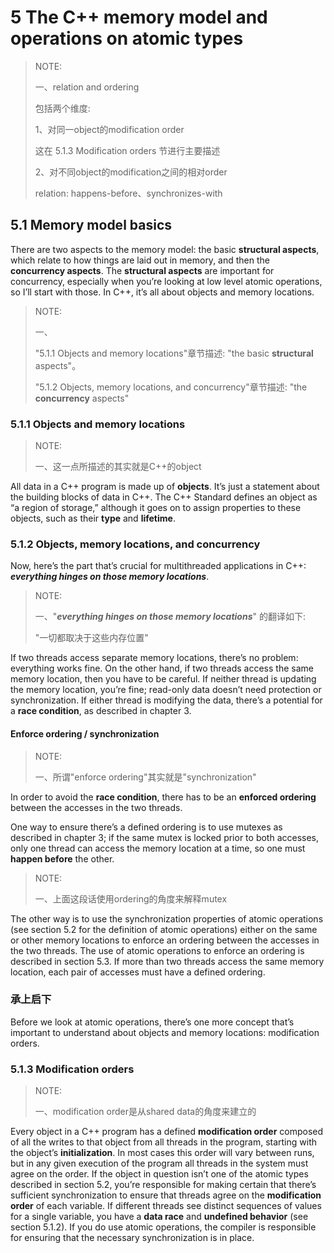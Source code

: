 # 5 The C++ memory model and operations on atomic types

> NOTE:
>
> 一、relation and ordering
>
> 包括两个维度:
>
> 1、对同一object的modification order
>
> 这在 5.1.3 Modification orders 节进行主要描述
>
> 2、对不同object的modification之间的相对order
>
> relation: happens-before、synchronizes-with

## 5.1 Memory model basics

There are two aspects to the memory model: the basic **structural aspects**, which relate to how things are laid out in memory, and then the **concurrency aspects**. The **structural aspects** are important for concurrency, especially when you’re looking at low level atomic operations, so I’ll start with those. In C++, it’s all about objects and memory locations.

> NOTE:
>
> 一、
>
> "5.1.1 Objects and memory locations"章节描述: "the basic **structural** aspects"。
>
> "5.1.2 Objects, memory locations, and concurrency"章节描述: "the **concurrency** aspects"

### 5.1.1 Objects and memory locations

> NOTE:
>
> 一、这一点所描述的其实就是C++的object 

All data in a C++ program is made up of **objects**. It’s just a statement about the building blocks of data in C++. The C++ Standard defines an object as “a region of storage,” although it goes on to assign properties to these objects, such as their **type** and **lifetime**.



### 5.1.2 Objects, memory locations, and concurrency

Now, here’s the part that’s crucial for multithreaded applications in C++: ***everything hinges on those memory locations***. 

> NOTE:
>
> 一、"***everything hinges on those memory locations***" 的翻译如下:
>
> "一切都取决于这些内存位置"

If two threads access separate memory locations, there’s no problem: everything works fine. On the other hand, if two threads access the same memory location, then you have to be careful. If neither thread is updating the memory location, you’re fine; read-only data doesn’t need protection or synchronization. If either thread is modifying the data, there’s a potential for a **race condition**, as described in chapter 3.

#### Enforce ordering / synchronization

> NOTE:
>
> 一、所谓"enforce ordering"其实就是"synchronization"

In order to avoid the **race condition**, there has to be an **enforced ordering** between the accesses in the two threads. 

One way to ensure there’s a defined ordering is to use mutexes as described in chapter 3; if the same mutex is locked prior to both accesses, only one thread can access the memory location at a time, so one must **happen before** the other. 

> NOTE:
>
> 一、上面这段话使用ordering的角度来解释mutex

The other way is to use the synchronization properties of atomic operations (see section 5.2 for the definition of atomic operations) either on the same
or other memory locations to enforce an ordering between the accesses in the two threads. The use of atomic operations to enforce an ordering is described in section 5.3. If more than two threads access the same memory location, each pair of accesses must have a defined ordering.

### 承上启下

Before we look at atomic operations, there’s one more concept that’s important to understand about objects and memory locations: modification orders.

### 5.1.3 Modification orders

> NOTE:
>
> 一、modification order是从shared data的角度来建立的

Every object in a C++ program has a defined **modification order** composed of all the writes to that object from all threads in the program, starting with the object’s **initialization**. In most cases this order will vary between runs, but in any given execution of the program all threads in the system must agree on the order. If the object in question isn’t one of the atomic types described in section 5.2, you’re responsible for making certain that there’s sufficient synchronization to ensure that threads agree on the **modification order** of each variable. If different threads see distinct sequences of values for a single variable, you have a **data race** and **undefined behavior** (see section 5.1.2). If you do use atomic operations, the compiler is responsible for ensuring that the necessary synchronization is in place.


